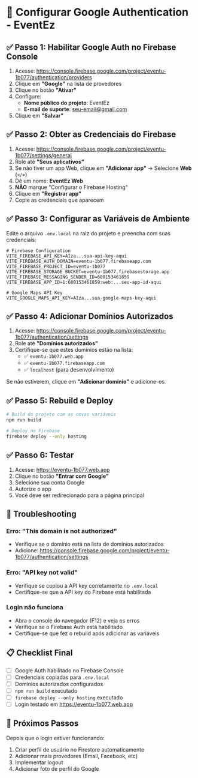 # 🔐 Configurar Google Authentication - EventEz

## ✅ Passo 1: Habilitar Google Auth no Firebase Console

1. Acesse: https://console.firebase.google.com/project/eventu-1b077/authentication/providers
2. Clique em **"Google"** na lista de provedores
3. Clique no botão **"Ativar"**
4. Configure:
   - **Nome público do projeto**: EventEz
   - **E-mail de suporte**: seu-email@gmail.com
5. Clique em **"Salvar"**

## ✅ Passo 2: Obter as Credenciais do Firebase

1. Acesse: https://console.firebase.google.com/project/eventu-1b077/settings/general
2. Role até **"Seus aplicativos"**
3. Se não tiver um app Web, clique em **"Adicionar app"** → Selecione **Web** (`</>`)
4. Dê um nome: **EventEz Web**
5. **NÃO** marque "Configurar o Firebase Hosting"
6. Clique em **"Registrar app"**
7. Copie as credenciais que aparecem

## ✅ Passo 3: Configurar as Variáveis de Ambiente

Edite o arquivo `.env.local` na raiz do projeto e preencha com suas credenciais:

```env
# Firebase Configuration
VITE_FIREBASE_API_KEY=AIza...sua-api-key-aqui
VITE_FIREBASE_AUTH_DOMAIN=eventu-1b077.firebaseapp.com
VITE_FIREBASE_PROJECT_ID=eventu-1b077
VITE_FIREBASE_STORAGE_BUCKET=eventu-1b077.firebasestorage.app
VITE_FIREBASE_MESSAGING_SENDER_ID=680153461859
VITE_FIREBASE_APP_ID=1:680153461859:web:...seu-app-id-aqui

# Google Maps API Key
VITE_GOOGLE_MAPS_API_KEY=AIza...sua-google-maps-key-aqui
```

## ✅ Passo 4: Adicionar Domínios Autorizados

1. Acesse: https://console.firebase.google.com/project/eventu-1b077/authentication/settings
2. Role até **"Domínios autorizados"**
3. Certifique-se que estes domínios estão na lista:
   - ✅ `eventu-1b077.web.app`
   - ✅ `eventu-1b077.firebaseapp.com`
   - ✅ `localhost` (para desenvolvimento)

Se não estiverem, clique em **"Adicionar domínio"** e adicione-os.

## ✅ Passo 5: Rebuild e Deploy

```bash
# Build do projeto com as novas variáveis
npm run build

# Deploy no Firebase
firebase deploy --only hosting
```

## ✅ Passo 6: Testar

1. Acesse: https://eventu-1b077.web.app
2. Clique no botão **"Entrar com Google"**
3. Selecione sua conta Google
4. Autorize o app
5. Você deve ser redirecionado para a página principal

## 🔧 Troubleshooting

### Erro: "This domain is not authorized"
- Verifique se o domínio está na lista de domínios autorizados
- Adicione: https://console.firebase.google.com/project/eventu-1b077/authentication/settings

### Erro: "API key not valid"
- Verifique se copiou a API key corretamente no `.env.local`
- Certifique-se que a API key do Firebase está habilitada

### Login não funciona
- Abra o console do navegador (F12) e veja os erros
- Verifique se o Firebase Auth está habilitado
- Certifique-se que fez o rebuild após adicionar as variáveis

## 📋 Checklist Final

- [ ] Google Auth habilitado no Firebase Console
- [ ] Credenciais copiadas para `.env.local`
- [ ] Domínios autorizados configurados
- [ ] `npm run build` executado
- [ ] `firebase deploy --only hosting` executado
- [ ] Login testado em https://eventu-1b077.web.app

## 🎯 Próximos Passos

Depois que o login estiver funcionando:
1. Criar perfil de usuário no Firestore automaticamente
2. Adicionar mais provedores (Email, Facebook, etc)
3. Implementar logout
4. Adicionar foto de perfil do Google


